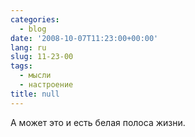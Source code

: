```yaml
---
categories:
  - blog
date: '2008-10-07T11:23:00+00:00'
lang: ru
slug: 11-23-00
tags:
  - мысли
  - настроение
title: null
---
```




А может это и есть белая полоса жизни.